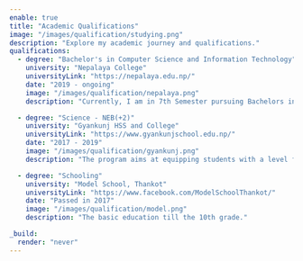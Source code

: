 ```yaml
---
enable: true
title: "Academic Qualifications"
image: "/images/qualification/studying.png"
description: "Explore my academic journey and qualifications."
qualifications:
  - degree: "Bachelor's in Computer Science and Information Technology"
    university: "Nepalaya College"
    universityLink: "https://nepalaya.edu.np/"
    date: "2019 - ongoing"
    image: "/images/qualification/nepalaya.png"
    description: "Currently, I am in 7th Semester pursuing Bachelors in Computer Science and Information Technology. This course is a four-year study offered by Tribhuvan University that aims to educate students with a broad understanding of computer science and information technology."

  - degree: "Science - NEB(+2)"
    university: "Gyankunj HSS and College"
    universityLink: "https://www.gyankunjschool.edu.np/"
    date: "2017 - 2019"
    image: "/images/qualification/gyankunj.png"
    description: "The program aims at equipping students with a level fit for further studies in technology, medicine, engineering, biotechnology, and other non-science related subjects. In Science Stream, the students are divided into two groups: Physical and Biological."

  - degree: "Schooling"
    university: "Model School, Thankot"
    universityLink: "https://www.facebook.com/ModelSchoolThankot/"
    date: "Passed in 2017"
    image: "/images/qualification/model.png"
    description: "The basic education till the 10th grade."

_build:
  render: "never"
---
```


